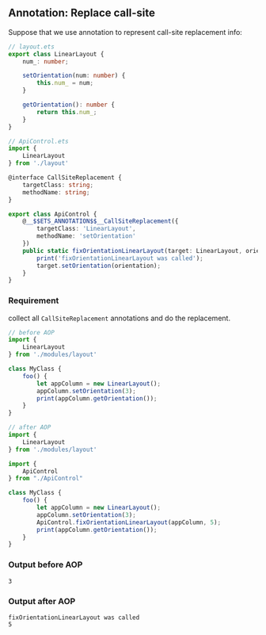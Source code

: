 
## Annotation: Replace call-site
Suppose that we use annotation to represent call-site replacement info:

```ts
// layout.ets
export class LinearLayout {
    num_: number;

    setOrientation(num: number) {
        this.num_ = num;
    }

    getOrientation(): number {
        return this.num_;
    }
}

// ApiControl.ets
import {
    LinearLayout
} from './layout'

@interface CallSiteReplacement {
    targetClass: string;
    methodName: string;
}

export class ApiControl {
    @__$$ETS_ANNOTATION$$__CallSiteReplacement({
        targetClass: 'LinearLayout',
        methodName: 'setOrientation'
    })
    public static fixOrientationLinearLayout(target: LinearLayout, orientation: number) {
        print('fixOrientationLinearLayout was called');
        target.setOrientation(orientation);
    }
}

```
### Requirement

collect all `CallSiteReplacement` annotations and do the replacement.
```ts
// before AOP
import {
    LinearLayout
} from './modules/layout'

class MyClass {
    foo() {
        let appColumn = new LinearLayout();
        appColumn.setOrientation(3);
        print(appColumn.getOrientation());
    }
}

// after AOP
import {
    LinearLayout
} from './modules/layout'

import {
    ApiControl
} from "./ApiControl"

class MyClass {
    foo() {
        let appColumn = new LinearLayout();
        appColumn.setOrientation(3);
        ApiControl.fixOrientationLinearLayout(appColumn, 5);
        print(appColumn.getOrientation());
    }
}
```

### Output before AOP
```
3
```

### Output after AOP
```
fixOrientationLinearLayout was called
5
```
